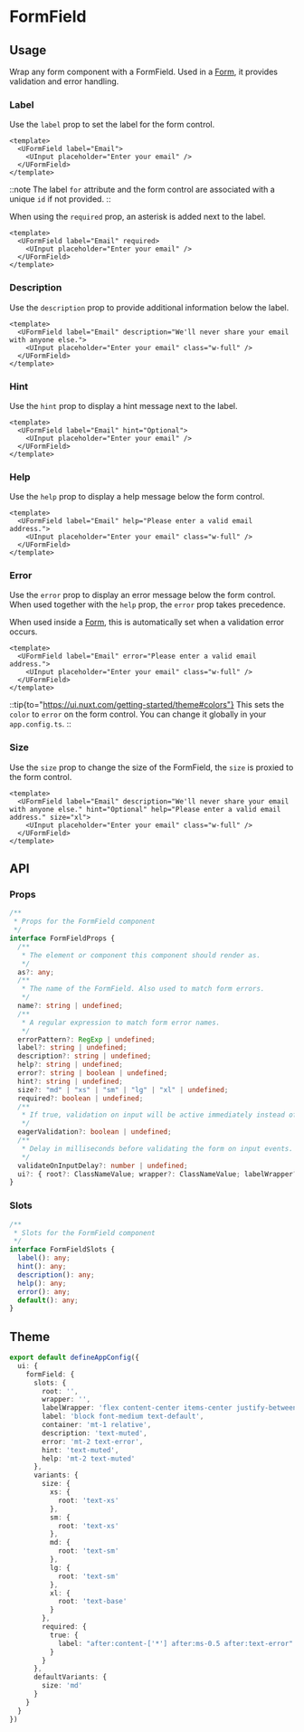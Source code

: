 # FormField

## Usage

Wrap any form component with a FormField. Used in a [Form](https://ui.nuxt.com/components/form), it provides validation and error handling.

### Label

Use the `label` prop to set the label for the form control.

```vue
<template>
  <UFormField label="Email">
    <UInput placeholder="Enter your email" />
  </UFormField>
</template>
```

::note
The label `for` attribute and the form control are associated with a unique `id` if not provided.
::

When using the `required` prop, an asterisk is added next to the label.

```vue
<template>
  <UFormField label="Email" required>
    <UInput placeholder="Enter your email" />
  </UFormField>
</template>
```

### Description

Use the `description` prop to provide additional information below the label.

```vue
<template>
  <UFormField label="Email" description="We'll never share your email with anyone else.">
    <UInput placeholder="Enter your email" class="w-full" />
  </UFormField>
</template>
```

### Hint

Use the `hint` prop to display a hint message next to the label.

```vue
<template>
  <UFormField label="Email" hint="Optional">
    <UInput placeholder="Enter your email" />
  </UFormField>
</template>
```

### Help

Use the `help` prop to display a help message below the form control.

```vue
<template>
  <UFormField label="Email" help="Please enter a valid email address.">
    <UInput placeholder="Enter your email" class="w-full" />
  </UFormField>
</template>
```

### Error

Use the `error` prop to display an error message below the form control. When used together with the `help` prop, the `error` prop takes precedence.

When used inside a [Form](https://ui.nuxt.com/components/form), this is automatically set when a validation error occurs.

```vue
<template>
  <UFormField label="Email" error="Please enter a valid email address.">
    <UInput placeholder="Enter your email" class="w-full" />
  </UFormField>
</template>
```

::tip{to="https://ui.nuxt.com/getting-started/theme#colors"}
This sets the `color` to `error` on the form control. You can change it globally in your `app.config.ts`.
::

### Size

Use the `size` prop to change the size of the FormField, the `size` is proxied to the form control.

```vue
<template>
  <UFormField label="Email" description="We'll never share your email with anyone else." hint="Optional" help="Please enter a valid email address." size="xl">
    <UInput placeholder="Enter your email" class="w-full" />
  </UFormField>
</template>
```

## API

### Props

```ts
/**
 * Props for the FormField component
 */
interface FormFieldProps {
  /**
   * The element or component this component should render as.
   */
  as?: any;
  /**
   * The name of the FormField. Also used to match form errors.
   */
  name?: string | undefined;
  /**
   * A regular expression to match form error names.
   */
  errorPattern?: RegExp | undefined;
  label?: string | undefined;
  description?: string | undefined;
  help?: string | undefined;
  error?: string | boolean | undefined;
  hint?: string | undefined;
  size?: "md" | "xs" | "sm" | "lg" | "xl" | undefined;
  required?: boolean | undefined;
  /**
   * If true, validation on input will be active immediately instead of waiting for a blur event.
   */
  eagerValidation?: boolean | undefined;
  /**
   * Delay in milliseconds before validating the form on input events.
   */
  validateOnInputDelay?: number | undefined;
  ui?: { root?: ClassNameValue; wrapper?: ClassNameValue; labelWrapper?: ClassNameValue; label?: ClassNameValue; container?: ClassNameValue; description?: ClassNameValue; error?: ClassNameValue; hint?: ClassNameValue; help?: ClassNameValue; } | undefined;
}
```

### Slots

```ts
/**
 * Slots for the FormField component
 */
interface FormFieldSlots {
  label(): any;
  hint(): any;
  description(): any;
  help(): any;
  error(): any;
  default(): any;
}
```

## Theme

```ts [app.config.ts]
export default defineAppConfig({
  ui: {
    formField: {
      slots: {
        root: '',
        wrapper: '',
        labelWrapper: 'flex content-center items-center justify-between',
        label: 'block font-medium text-default',
        container: 'mt-1 relative',
        description: 'text-muted',
        error: 'mt-2 text-error',
        hint: 'text-muted',
        help: 'mt-2 text-muted'
      },
      variants: {
        size: {
          xs: {
            root: 'text-xs'
          },
          sm: {
            root: 'text-xs'
          },
          md: {
            root: 'text-sm'
          },
          lg: {
            root: 'text-sm'
          },
          xl: {
            root: 'text-base'
          }
        },
        required: {
          true: {
            label: "after:content-['*'] after:ms-0.5 after:text-error"
          }
        }
      },
      defaultVariants: {
        size: 'md'
      }
    }
  }
})
```

